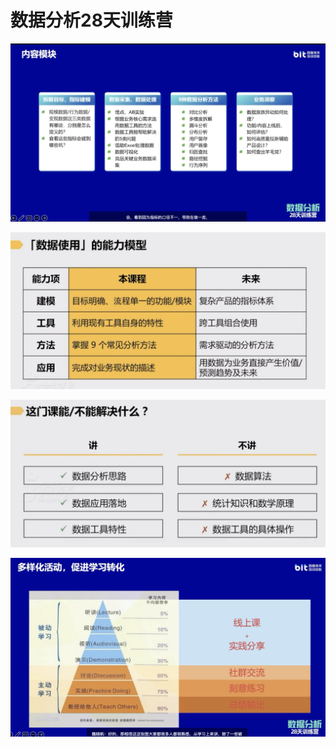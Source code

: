 # 数据分析28天训练营


![](_assets/fc6ec181df583d8c755d075e92910715_MD5.png)

![](_assets/13442ec8096aefc671dd0d6f665c0d0a_MD5.png)

![](_assets/f4541ce00b7316e04018486793f7aa9c_MD5.png)

![](_assets/5ad666683167f79885d96579adf3ae0c_MD5.png)
